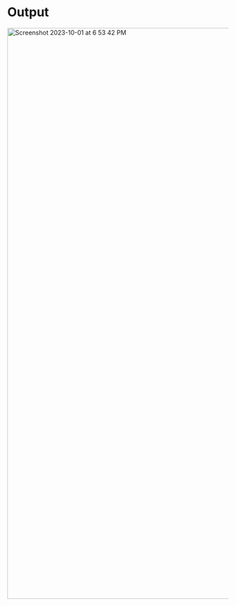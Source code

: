 <h1>Output</h1>
<img width="1301" alt="Screenshot 2023-10-01 at 6 53 42 PM" src="https://github.com/LoChingHei/BCDV4028_Lab/assets/145512379/08d450e4-29d9-4876-bf32-d703808c1491">
